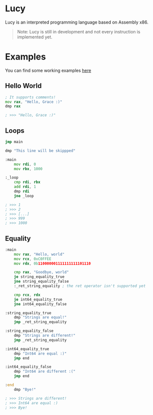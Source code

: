 # Lucy

Lucy is an interpreted programming language based on Assembly x86.

> Note: Lucy is still in development and not every instruction is implemented yet.

# Examples

You can find some working examples [here]("https://github.com/Haato3o/Lucy-rs/tree/main/examples")

## Hello World

```asm
; It supports comments!
mov rax, "Hello, Grace :)"
dmp rax

; >>> "Hello, Grace :)"
```

## Loops

```asm
jmp main

dmp "This line will be skippped"

:main
    mov rdi, 0
    mov rbx, 1000

:_loop
    cmp rdi, rbx
    add rdi, 1
    dmp rdi
    jne _loop

; >>> 1
; >>> 2
; >>> [...]
; >>> 999
; >>> 1000
```

## Equality

```asm
:main
    mov rax, "Hello, world"
    mov rcx, 0xC0FFEE
    mov rdx, 0b110000001111111111101110

    cmp rax, "Goodbye, world"
    je string_equality_true
    jne string_equality_false
    :_ret_string_equality ; the ret operator isn't supported yet

    cmp rcx, rdx
    je int64_equality_true
    jne int64_equality_false

:string_equality_true
    dmp "Strings are equal!"
    jmp _ret_string_equality

:string_equality_false
    dmp "Strings are different!"
    jmp _ret_string_equality

:int64_equality_true
    dmp "Int64 are equal :)"
    jmp end

:int64_equality_false
    dmp "Int64 are different :("
    jmp end

:end
    dmp "Bye!"

; >>> Strings are different!
; >>> Int64 are equal :)
; >>> Bye!
```